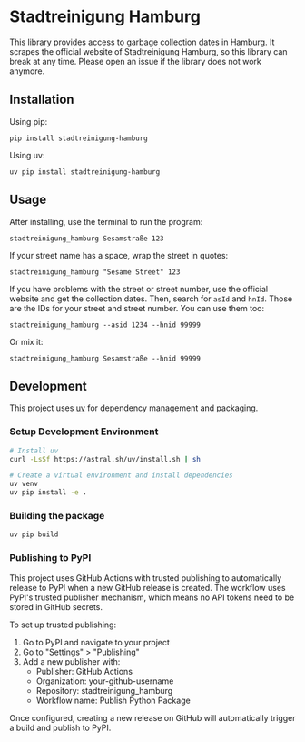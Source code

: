 # Stadtreinigung Hamburg

This library provides access to garbage collection dates
in Hamburg. It scrapes the official website of Stadtreinigung Hamburg,
so this library can break at any time. Please open an issue if the
library does not work anymore.

## Installation

Using pip:

```
pip install stadtreinigung-hamburg
```

Using uv:

```
uv pip install stadtreinigung-hamburg
```

## Usage

After installing, use the terminal to run the program:

```
stadtreinigung_hamburg Sesamstraße 123
```


If your street name has a space, wrap the street in quotes:

```
stadtreinigung_hamburg "Sesame Street" 123
```


If you have problems with the street or street number,
use the official website and get the collection dates.
Then, search for `asId` and `hnId`. Those are the IDs for
your street and street number. You can use them too:

```
stadtreinigung_hamburg --asid 1234 --hnid 99999
```

Or mix it:

```
stadtreinigung_hamburg Sesamstraße --hnid 99999
```

## Development

This project uses [uv](https://github.com/astral-sh/uv) for dependency management and packaging.

### Setup Development Environment

```bash
# Install uv
curl -LsSf https://astral.sh/uv/install.sh | sh

# Create a virtual environment and install dependencies
uv venv
uv pip install -e .
```

### Building the package

```bash
uv pip build
```

### Publishing to PyPI

This project uses GitHub Actions with trusted publishing to automatically release to PyPI when a new GitHub release is created. The workflow uses PyPI's trusted publisher mechanism, which means no API tokens need to be stored in GitHub secrets.

To set up trusted publishing:

1. Go to PyPI and navigate to your project
2. Go to "Settings" > "Publishing"
3. Add a new publisher with:
   - Publisher: GitHub Actions
   - Organization: your-github-username
   - Repository: stadtreinigung_hamburg
   - Workflow name: Publish Python Package

Once configured, creating a new release on GitHub will automatically trigger a build and publish to PyPI.
